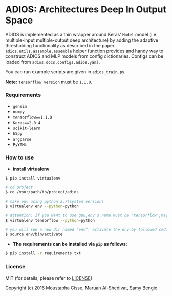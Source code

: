 # ADIOS: Architectures Deep In Output Space

ADIOS is implemented as a thin wrapper around Keras' `Model` model (i.e., multiple-input multiple-output deep architecture) by adding the adaptive thresholding functionality as described in the paper.
`adios.utils.assemble.assemble` helper function provides and handy way to construct ADIOS and MLP models from config dictionaries.
Configs can be loaded from  `adios.docs.configs.adios.yaml`.

You can run example scripts are given in `adios_train.py`.

**Note:** `tensorflow version` must be `1.1.0`.


### Requirements
- `gensim`
- `numpy`
- `tensorflow==1.1.0`
- `Keras==2.0.4`
- `scikit-learn`
- `h5py`
- `argparse`
- `PyYAML`

### How to use

- **install virtualenv**
```bash
$ pip install virtualenv

# cd project
$ cd /your/path/to/project/adios

# make env using python 2.7(system version)
$ virtualenv env --python=python

# attention: if you want to use gpu,env's name must be 'tensorflow',maybe like this:
$ virtualenv tensorflow --python=python

# you will see a new dir named “env”; activate the env by followed cmd:
$ source env/bin/activate
```

- **The requirements can be installed via `pip` as follows:**

```bash
$ pip install -r requirements.txt
```


### License

MIT (for details, please refer to [LICENSE](https://github.com/alshedivat/adios/blob/master/LICENSE))

Copyright (c) 2016 Moustapha Cisse, Maruan Al-Shedivat, Samy Bengio
